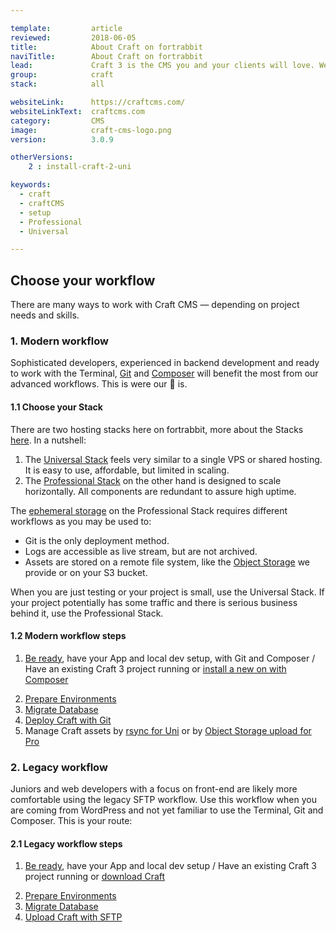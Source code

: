 ```yaml
---

template:         article
reviewed:         2018-06-05
title:            About Craft on fortrabbit
naviTitle:        About Craft on fortrabbit
lead:             Craft 3 is the CMS you and your clients will love. We love it too. Our aim is to help you — the developer — to successfully develop and deploy Craft here. This is your entry point. 
group:            craft
stack:            all

websiteLink:      https://craftcms.com/
websiteLinkText:  craftcms.com
category:         CMS
image:            craft-cms-logo.png
version:          3.0.9

otherVersions:
    2 : install-craft-2-uni

keywords:
  - craft
  - craftCMS
  - setup
  - Professional
  - Universal

---
```



## Choose your workflow

There are many ways to work with Craft CMS — depending on project needs and skills.

### 1. Modern workflow

Sophisticated developers, experienced in backend development and ready to work with the Terminal, [Git](/git) and [Composer](/composer) will benefit the most from our advanced workflows. This is were our 💜 is.

#### 1.1 Choose your Stack

There are two hosting stacks here on fortrabbit, more about the Stacks [here](/stacks). In a nutshell: 

1. The [Universal Stack](/app-uni) feels very similar to a single VPS or shared hosting. It is easy to use, affordable, but limited in scaling. 
2. The [Professional Stack](/app-pro) on the other hand is designed to scale horizontally. All components are redundant to assure high uptime.

The [ephemeral storage](/app-pro#toc-ephemeral-storage) on the Professional Stack requires different workflows as you may be used to:

* Git is the only deployment method.
* Logs are accessible as live stream, but are not archived.
* Assets are stored on a remote file system, like the [Object Storage](/craft-3-assets-pro) we provide or on your S3 bucket. 
                                                                                                                              
When you are just testing or your project is small, use the Universal Stack. If your project potentially has some traffic and there is serious business behind it, use the Professional Stack. 


#### 1.2 Modern workflow steps

1. [Be ready](/get-ready), have your App and local dev setup, with Git and Composer / Have an existing Craft 3 project running or [install a new on with Composer](craft-3-install-local#toc-1a-download-craft-with-composer)
<!-- TODO merge 1+2, skip local) -->

2. [Prepare Environments](/craft-3-setup#environments)
3. [Migrate Database](/craft-3-setup#database)
4. [Deploy Craft with Git](/craft-3-deploy-git)
5. Manage Craft assets by [rsync for Uni](/craft-3-assets-uni) or by [Object Storage upload for Pro](/craft-3-assets-pro) 



### 2. Legacy workflow

Juniors and web developers with a focus on front-end are likely more comfortable using the legacy SFTP workflow. Use this workflow when you are coming from WordPress and not yet familiar to use the Terminal, Git and Composer. This is your route:

#### 2.1 Legacy workflow steps

1. [Be ready](/get-ready), have your App and local dev setup / Have an existing Craft 3 project running or [download Craft](craft-3-install-local#toc-1b-download-the-craft-zip-file)
<!-- TODO merge 1+2, skip local) -->

2. [Prepare Environments](/craft-3-setup#environments)
3. [Migrate Database](/craft-3-setup#database)
4. [Upload Craft with SFTP](/craft-3-upload-sftp)




